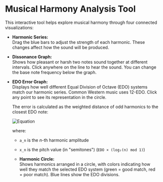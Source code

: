 # Musical Harmony Analysis Tool

This interactive tool helps explore musical harmony through four connected visualizations:

- **Harmonic Series:**  
  Drag the blue bars to adjust the strength of each harmonic. These changes affect how the sound will be produced.

- **Dissonance Graph:**  
  Shows how pleasant or harsh two notes sound together at different intervals. Click anywhere on the line to hear the sound. You can change the base note frequency below the graph.

- **EDO Error Graph:**  
  Displays how well different Equal Division of Octave (EDO) systems match our harmonic series. Common Western music uses 12-EDO. Click any point to see its representation in the circle.

  The error is calculated as the weighted distance of odd harmonics to the closest EDO note:

  ![Equation](https://latex.codecogs.com/png.latex?e%20=%20\sqrt{\sum_{k=1}^{+\infty}a_{2k-1}%20(x_{2k-1}%20-%20[x_{2k-1}])^2})

  where:
  - `a_n` is the _n_-th harmonic amplitude
  - `x_n` is the pitch value (in "semitones") (`EDO × (log₂(n) mod 1)`)

  - **Harmonic Circle:**  
  Shows harmonics arranged in a circle, with colors indicating how well they match the selected EDO system (green = good match, red = poor match). Blue lines show the EDO divisions.
